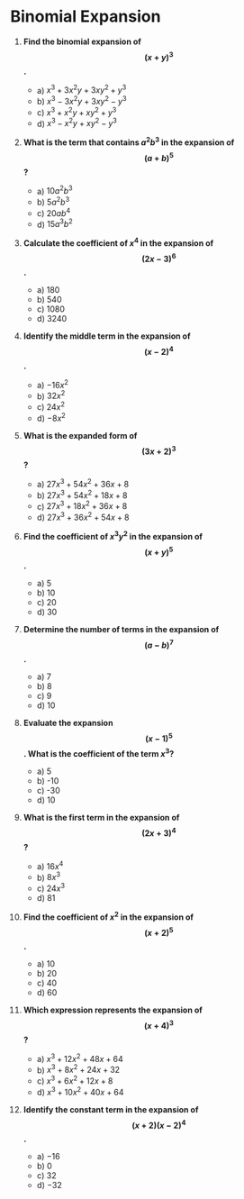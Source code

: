 # Binomial Expansion

1. **Find the binomial expansion of $$(x + y)^3$$.**  
   - a) $x^3 + 3x^2y + 3xy^2 + y^3$  
   - b) $x^3 - 3x^2y + 3xy^2 - y^3$  
   - c) $x^3 + x^2y + xy^2 + y^3$  
   - d) $x^3 - x^2y + xy^2 - y^3$

2. **What is the term that contains $a^2b^3$ in the expansion of $$(a + b)^5$$?**
   - a) $10a^2b^3$  
   - b) $5a^2b^3$  
   - c) $20ab^4$  
   - d) $15a^3b^2$

3. **Calculate the coefficient of $x^4$ in the expansion of $$(2x - 3)^6$$.**
   - a) 180  
   - b) 540  
   - c) 1080  
   - d) 3240

4. **Identify the middle term in the expansion of $$(x - 2)^4$$.**
   - a) $-16x^2$  
   - b) $32x^2$  
   - c) $24x^2$  
   - d) $-8x^2$

5. **What is the expanded form of $$(3x + 2)^3$$?**
   - a) $27x^3 + 54x^2 + 36x + 8$  
   - b) $27x^3 + 54x^2 + 18x + 8$  
   - c) $27x^3 + 18x^2 + 36x + 8$  
   - d) $27x^3 + 36x^2 + 54x + 8$

6. **Find the coefficient of $x^3y^2$ in the expansion of $$(x + y)^5$$.**
   - a) 5  
   - b) 10  
   - c) 20  
   - d) 30

7. **Determine the number of terms in the expansion of $$(a - b)^7$$.**
   - a) 7  
   - b) 8  
   - c) 9  
   - d) 10

8. **Evaluate the expansion $$(x - 1)^5$$. What is the coefficient of the term $x^3$?**
   - a) 5  
   - b) -10  
   - c) -30  
   - d) 10

9. **What is the first term in the expansion of $$(2x + 3)^4$$?**
   - a) $16x^4$  
   - b) $8x^3$  
   - c) $24x^3$  
   - d) $81$

10. **Find the coefficient of $x^2$ in the expansion of $$(x + 2)^5$$.**
    - a) 10  
    - b) 20  
    - c) 40  
    - d) 60

11. **Which expression represents the expansion of $$(x + 4)^3$$?**
    - a) $x^3 + 12x^2 + 48x + 64$  
    - b) $x^3 + 8x^2 + 24x + 32$  
    - c) $x^3 + 6x^2 + 12x + 8$  
    - d) $x^3 + 10x^2 + 40x + 64$

12. **Identify the constant term in the expansion of $$(x + 2)(x - 2)^4$$.**
    - a) $-16$  
    - b) 0  
    - c) 32  
    - d) $-32$